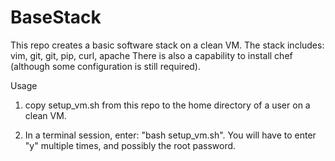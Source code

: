 # BaseStack
This repo creates a basic software stack on a clean VM. The stack
includes:
  vim, git, git, pip, curl, apache
There is also a capability to install chef (although some configuration
is still required).

Usage

1. copy setup_vm.sh from this repo to the home directory of a user on
a clean VM.

2.  In a terminal session, enter: "bash setup_vm.sh".
You will have to enter "y" multiple times, and possibly the root password.
